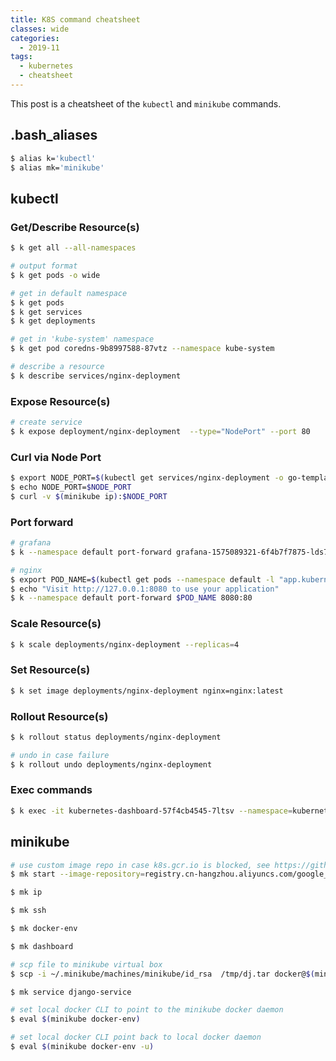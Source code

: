 ```yaml
---
title: K8S command cheatsheet
classes: wide
categories:
  - 2019-11
tags:
  - kubernetes
  - cheatsheet
---
```


This post is a cheatsheet of the `kubectl` and `minikube` commands.

## .bash_aliases

```bash
$ alias k='kubectl'
$ alias mk='minikube'
```


## kubectl

### Get/Describe Resource(s)

```bash
$ k get all --all-namespaces

# output format
$ k get pods -o wide

# get in default namespace
$ k get pods
$ k get services
$ k get deployments

# get in 'kube-system' namespace
$ k get pod coredns-9b8997588-87vtz --namespace kube-system

# describe a resource
$ k describe services/nginx-deployment
```

### Expose Resource(s)

```bash
# create service
$ k expose deployment/nginx-deployment  --type="NodePort" --port 80
```

### Curl via Node Port

```bash
$ export NODE_PORT=$(kubectl get services/nginx-deployment -o go-template='{\{(index .spec.ports 0).nodePort}}')
$ echo NODE_PORT=$NODE_PORT
$ curl -v $(minikube ip):$NODE_PORT
```

### Port forward

```bash
# grafana
$ k --namespace default port-forward grafana-1575089321-6f4b7f7875-lds7b 3000

# nginx
$ export POD_NAME=$(kubectl get pods --namespace default -l "app.kubernetes.io/name=deis-workflow,app.kubernetes.io/instance=deis-workflow" -o jsonpath="{.items[0].metadata.name}")
$ echo "Visit http://127.0.0.1:8080 to use your application"
$ k --namespace default port-forward $POD_NAME 8080:80
```

### Scale Resource(s)

```bash
$ k scale deployments/nginx-deployment --replicas=4
```

### Set Resource(s)

```bash
$ k set image deployments/nginx-deployment nginx=nginx:latest
```

### Rollout Resource(s)

```bash
$ k rollout status deployments/nginx-deployment

# undo in case failure
$ k rollout undo deployments/nginx-deployment
```

### Exec commands

```bash
$ k exec -it kubernetes-dashboard-57f4cb4545-7ltsv --namespace=kubernetes-dashboard  sh
```

## minikube

```bash
# use custom image repo in case k8s.gcr.io is blocked, see https://github.com/kubernetes/minikube/pull/3714#issuecomment-514186245
$ mk start --image-repository=registry.cn-hangzhou.aliyuncs.com/google_containers

$ mk ip

$ mk ssh

$ mk docker-env

$ mk dashboard

# scp file to minikube virtual box
$ scp -i ~/.minikube/machines/minikube/id_rsa  /tmp/dj.tar docker@$(minikube ip):~

$ mk service django-service

# set local docker CLI to point to the minikube docker daemon
$ eval $(minikube docker-env)

# set local docker CLI point back to local docker daemon
$ eval $(minikube docker-env -u)
```
